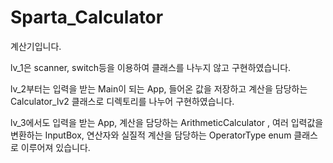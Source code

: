 # Sparta_Calculator

계산기입니다.

lv_1은 scanner, switch등을 이용하여 클래스를 나누지 않고 구현하였습니다.

lv_2부터는 입력을 받는 Main이 되는 App, 들어온 값을 저장하고 계산을 담당하는 Calculator_lv2 클래스로 디렉토리를 나누어 구현하였습니다.

lv_3에서도 입력을 받는 App, 계산을 담당하는 ArithmeticCalculator , 여러 입력값을 변환하는 InputBox, 연산자와 실질적 계산을 담당하는 OperatorType enum 클래스로 이루어져 있습니다. 

